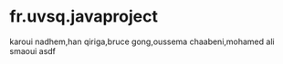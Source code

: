 fr.uvsq.javaproject
===================

karoui nadhem,han qiriga,bruce gong,oussema chaabeni,mohamed ali smaoui
asdf